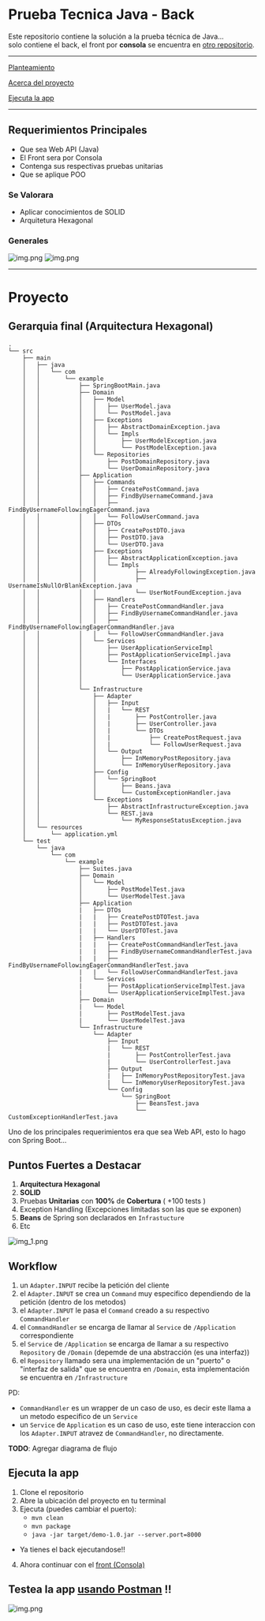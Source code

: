 # Prueba Tecnica Java - Back

Este repositorio contiene la solución a la prueba técnica de Java...   
solo contiene el back, el front por **consola** se encuentra en [otro repositorio](https://github.com/cris6h16/prueba-tecnica-java-front).

<hr>

[Planteamiento](#Requerimientos-Principales)   

[Acerca del proyecto](#Proyecto)   

[Ejecuta la app](#Ejecuta-la-app)

<hr>

## Requerimientos Principales

- Que sea Web API (Java)
- El Front sera por Consola
- Contenga sus respectivas pruebas unitarias
- Que se aplique POO

### Se Valorara

- Aplicar conocimientos de SOLID
- Arquitetura Hexagonal

### Generales

![img.png](Docs/1(1)(1)(1).png)
![img.png](Docs/2(1)(1)(1).png)

<hr>   

# Proyecto

## Gerarquia final (Arquitectura Hexagonal)

```
.
└── src
    ├── main
    │   ├── java
    │   │   └── com
    │   │       └── example
    │   │           ├── SpringBootMain.java
    │   │           ├── Domain
    │   │           │   ├── Model
    │   │           │   │   ├── UserModel.java
    │   │           │   │   └── PostModel.java
    │   │           │   ├── Exceptions
    │   │           │   │   ├── AbstractDomainException.java
    │   │           │   │   └── Impls
    │   │           │   │       ├── UserModelException.java
    │   │           │   │       └── PostModelException.java
    │   │           │   └── Repositories
    │   │           │       ├── PostDomainRepository.java
    │   │           │       └── UserDomainRepository.java
    │   │           ├── Application
    │   │           │   ├── Commands
    │   │           │   │   ├── CreatePostCommand.java
    │   │           │   │   ├── FindByUsernameCommand.java
    │   │           │   │   ├── FindByUsernameFollowingEagerCommand.java
    │   │           │   │   └── FollowUserCommand.java
    │   │           │   ├── DTOs
    │   │           │   │   ├── CreatePostDTO.java
    │   │           │   │   ├── PostDTO.java
    │   │           │   │   └── UserDTO.java
    │   │           │   ├── Exceptions
    │   │           │   │   ├── AbstractApplicationException.java
    │   │           │   │   └── Impls 
    │   │           │   │           ├── AlreadyFollowingException.java 
    │   │           │   │           ├── UsernameIsNullOrBlankException.java 
    │   │           │   │           └── UserNotFoundException.java 
    │   │           │   ├── Handlers
    │   │           │   │   ├── CreatePostCommandHandler.java
    │   │           │   │   ├── FindByUsernameCommandHandler.java
    │   │           │   │   ├── FindByUsernameFollowingEagerCommandHandler.java
    │   │           │   │   └── FollowUserCommandHandler.java
    │   │           │   └── Services
    │   │           │       ├── UserApplicationServiceImpl
    │   │           │       ├── PostApplicationServiceImpl.java
    │   │           │       └── Interfaces
    │   │           │           ├── PostApplicationService.java
    │   │           │           └── UserApplicationService.java
    │   │           │   
    │   │           └── Infrastructure
    │   │               ├── Adapter
    │   │               │   ├── Input
    │   │               │   |   └── REST
    │   │               │   |       ├── PostController.java
    │   │               │   |       ├── UserController.java
    │   │               │   |       └── DTOs
    │   │               │   |           ├── CreatePostRequest.java
    │   │               │   |           └── FollowUserRequest.java
    │   │               │   └── Output
    │   │               │       ├── InMemoryPostRepository.java
    │   │               │       └── InMemoryUserRepository.java
    │   │               ├── Config
    │   │               │   └── SpringBoot
    │   │               │       ├── Beans.java
    │   │               │       └── CustomExceptionHandler.java
    │   │               └── Exceptions
    │   │                   ├── AbstractInfrastructureException.java
    │   │                   └── REST.java
    │   │                       └── MyResponseStatusException.java
    │   └── resources
    │       └── application.yml
    └── test
        └── java
            └── com
                └── example
                    ├── Suites.java
                    ├── Domain
                    │   └── Model
                    │       ├── PostModelTest.java
                    │       └── UserModelTest.java
                    ├── Application
                    |   ├── DTOs
                    |   |   ├── CreatePostDTOTest.java
                    |   |   ├── PostDTOTest.java
                    |   |   └── UserDTOTest.java
                    |   ├── Handlers
                    |   |   ├── CreatePostCommandHandlerTest.java
                    |   |   ├── FindByUsernameCommandHandlerTest.java
                    |   |   ├── FindByUsernameFollowingEagerCommandHandlerTest.java
                    |   |   └── FollowUserCommandHandlerTest.java
                    |   └── Services
                    |       ├── PostApplicationServiceImplTest.java
                    |       └── UserApplicationServiceImplTest.java
                    ├── Domain
                    |   └── Model
                    |       ├── PostModelTest.java
                    |       └── UserModelTest.java
                    └── Infrastructure
                        └── Adapter
                            ├── Input
                            |   └── REST
                            |       ├── PostControllerTest.java
                            |       └── UserControllerTest.java
                            ├── Output
                            |   ├── InMemoryPostRepositoryTest.java
                            |   └── InMemoryUserRepositoryTest.java
                            └── Config
                                └── SpringBoot
                                    ├── BeansTest.java
                                    └── CustomExceptionHandlerTest.java
```

Uno de los principales requerimientos era que sea Web API, esto lo hago con Spring Boot...

## Puntos Fuertes a Destacar
1. **Arquitectura Hexagonal**
2. **SOLID**
3. Pruebas **Unitarias** con **100%** de **Cobertura** ( +100 tests )
4. Exception Handling (Excepciones limitadas son las que se exponen)
5. **Beans** de Spring son declarados en `Infrastucture`
5. Etc

![img_1.png](Docs/img_1.png)   

## Workflow

1. un `Adapter.INPUT` recibe la petición del cliente
2. el `Adapter.INPUT` se crea un `Command` muy especifico dependiendo de la petición (dentro de los metodos)
3. el `Adapter.INPUT` le pasa el `Command` creado a su respectivo `CommandHandler`
4. el `CommandHandler` se encarga de llamar al `Service` de `/Application` correspondiente
5. el `Service` de `/Application` se encarga de llamar a su respectivo `Repository` de `/Domain` (depemde de una abstracción (es una interfaz))
6. el `Repository` llamado sera una implementación de un "puerto" o "interfaz de salida" que se encuentra en `/Domain`, esta implementación se encuentra en `/Infrastructure`

PD:
- `CommandHandler` es un wrapper de un caso de uso, es decir este llama a un metodo especifico de un `Service`
- un `Service` de `Application` es un caso de uso, este tiene interaccion con los `Adapter.INPUT` atravez de `CommandHandler`, no directamente.

**TODO**: Agregar diagrama de flujo


## Ejecuta la app

1. Clone el repositorio
2. Abre la ubicación del proyecto en tu terminal
3. Ejecuta (puedes cambiar el puerto): 
   - `mvn clean`
   - `mvn package`
    - `java -jar target/demo-1.0.jar --server.port=8000`
- Ya tienes el back ejecutandose!!
4. Ahora continuar con el [front (Consola)](https://github.com/cris6h16/prueba-tecnica-java-front)

## Testea la app [usando Postman](Docs/prueba-tecnica.postman_collection.json) !!
![img.png](Docs/img.png)   

